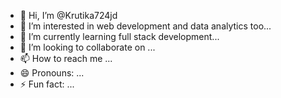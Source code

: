 - 👋 Hi, I’m @Krutika724jd
- 👀 I’m interested in web development and data analytics too...
- 🌱 I’m currently learning full stack development...
- 💞️ I’m looking to collaborate on ...
- 📫 How to reach me ...
- 😄 Pronouns: ...
- ⚡ Fun fact: ...

<!---
Krutika724jd/Krutika724jd is a ✨ special ✨ repository because its `README.md` (this file) appears on your GitHub profile.
You can click the Preview link to take a look at your changes.
--->
